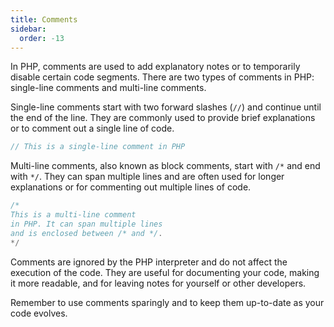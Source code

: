 ```yaml
---
title: Comments
sidebar:
  order: -13
---
```

In PHP, comments are used to add explanatory notes or to temporarily disable certain code segments. There are two types of comments in PHP: single-line comments and multi-line comments.

Single-line comments start with two forward slashes (`//`) and continue until the end of the line. They are commonly used to provide brief explanations or to comment out a single line of code.

```php
// This is a single-line comment in PHP
```

Multi-line comments, also known as block comments, start with `/*` and end with `*/`. They can span multiple lines and are often used for longer explanations or for commenting out multiple lines of code.

```php
/*
This is a multi-line comment
in PHP. It can span multiple lines
and is enclosed between /* and */.
*/
```

Comments are ignored by the PHP interpreter and do not affect the execution of the code. They are useful for documenting your code, making it more readable, and for leaving notes for yourself or other developers.

Remember to use comments sparingly and to keep them up-to-date as your code evolves.
